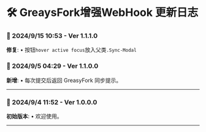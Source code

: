 # **🛠️  GreaysFork增强WebHook 更新日志**

### **📅 2024/9/15 10:53 - Ver 1.1.1.0**
**修复**: • 按钮`hover active focus`放入父类`.Sync-Modal`

### **📅 2024/9/5 04:29 - Ver 1.1.0.0**
**新增**: • 每次提交后返回 GreasyFork 同步提示。

---

### **📅 2024/9/4 11:52 - Ver 1.0.0.0**
**初始版本**: • 欢迎使用。

---
